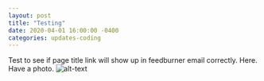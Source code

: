 ```yaml
---
layout: post
title: "Testing"
date: 2020-04-01 16:00:00 -0400
categories: updates-coding
---
```


Test to see if page title link will show up in feedburner email correctly.
Here. Have a photo.
![alt-text](https://media.giphy.com/media/yZWsMXuXP9e5a/giphy.gif "Gon and Killua")